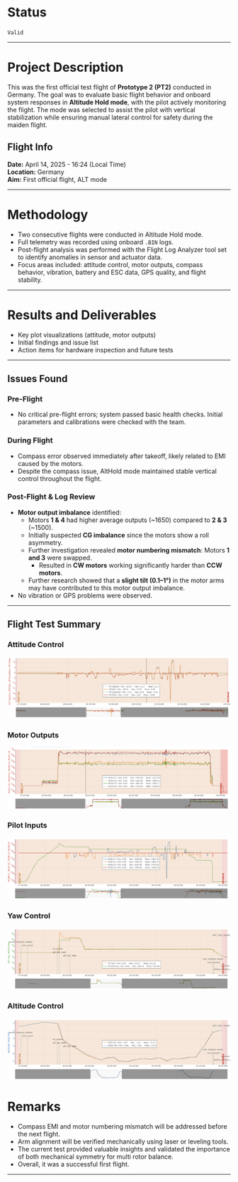 # Status  

`Valid`

---

# Project Description

This was the first official test flight of **Prototype 2 (PT2)** conducted in Germany. The goal was to evaluate basic flight behavior and onboard system responses in **Altitude Hold mode**, with the pilot actively monitoring the flight. The mode was selected to assist the pilot with vertical stabilization while ensuring manual lateral control for safety during the maiden flight.

## Flight Info
**Date:** April 14, 2025 - 16:24 (Local Time)  
**Location:** Germany  
**Aim:** First official flight, ALT mode

---

# Methodology

- Two consecutive flights were conducted in Altitude Hold mode.
- Full telemetry was recorded using onboard `.BIN` logs.  
- Post-flight analysis was performed with the Flight Log Analyzer tool set to identify anomalies in sensor and actuator data.  
- Focus areas included: attitude control, motor outputs, compass behavior, vibration, battery and ESC data, GPS quality, and flight stability.

---

# Results and Deliverables

- Key plot visualizations (attitude, motor outputs)  
- Initial findings and issue list  
- Action items for hardware inspection and future tests  

---

## Issues Found

###  Pre-Flight

- No critical pre-flight errors; system passed basic health checks. Initial parameters and calibrations were checked with the team.

###  During Flight

- Compass error observed immediately after takeoff, likely related to EMI caused by the motors.  
- Despite the compass issue, AltHold mode maintained stable vertical control throughout the flight.

### Post-Flight & Log Review

- **Motor output imbalance** identified:
  - Motors **1 & 4** had higher average outputs (~1650) compared to **2 & 3** (~1500).
  - Initially suspected **CG imbalance** since the motors show a roll asymmetry.
  - Further investigation revealed **motor numbering mismatch**: Motors **1 and 3** were swapped.
    - Resulted in **CW motors** working significantly harder than **CCW motors**.
  - Further research showed that a **slight tilt (0.1–1°)** in the motor arms may have contributed to this motor output imbalance.
- No vibration or GPS problems were observed.

---

## Flight Test Summary

### Attitude Control
![enter image description here](images/attitude_control.png)

### Motor Outputs
![enter image description here](images/motor_outputs.png)

### Pilot Inputs
![enter image description here](images/rc_inputs.png)

### Yaw Control
![enter image description here](images/yaw.png)

### Altitude Control
![enter image description here](images/altitude.png)

# Remarks

- Compass EMI and motor numbering mismatch will be addressed before the next flight.
- Arm alignment will be verified mechanically using laser or leveling tools.
- The current test provided valuable insights and validated the importance of both mechanical symmetry for multi rotor balance.
- Overall, it was a successful first flight.

---
